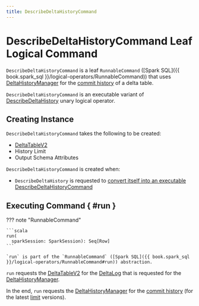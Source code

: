 ```yaml
---
title: DescribeDeltaHistoryCommand
---
```


# DescribeDeltaHistoryCommand Leaf Logical Command

`DescribeDeltaHistoryCommand` is a leaf `RunnableCommand` ([Spark SQL]({{ book.spark_sql }}/logical-operators/RunnableCommand)) that uses [DeltaHistoryManager](../../DeltaHistoryManager.md) for the [commit history](../../DeltaHistoryManager.md#getHistory) of a delta table.

`DescribeDeltaHistoryCommand` is an executable variant of [DescribeDeltaHistory](DescribeDeltaHistory.md) unary logical operator.

## Creating Instance

`DescribeDeltaHistoryCommand` takes the following to be created:

* <span id="table"> [DeltaTableV2](../../DeltaTableV2.md)
* <span id="limit"> History Limit
* <span id="output"> Output Schema Attributes

`DescribeDeltaHistoryCommand` is created when:

* `DescribeDeltaHistory` is requested to [convert itself into an executable DescribeDeltaHistoryCommand](DescribeDeltaHistory.md#toCommand)

## Executing Command { #run }

??? note "RunnableCommand"

    ```scala
    run(
      sparkSession: SparkSession): Seq[Row]
    ```

    `run` is part of the `RunnableCommand` ([Spark SQL]({{ book.spark_sql }}/logical-operators/RunnableCommand#run)) abstraction.

`run` requests the [DeltaTableV2](#table) for the [DeltaLog](../../DeltaTableV2.md#deltaLog) that is requested for the [DeltaHistoryManager](../../DeltaLog.md#history).

In the end, `run` requests the [DeltaHistoryManager](../../DeltaHistoryManager.md) for the [commit history](../../DeltaHistoryManager.md#getHistory) (for the latest [limit](#limit) versions).
